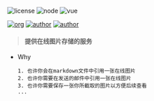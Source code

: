 ![license](https://img.shields.io/badge/license-GNU-100000.svg)
![node](https://img.shields.io/badge/>-nodejs-green.svg)
![vue](https://img.shields.io/badge/>-vue-lightred.svg)

[![org](https://img.shields.io/badge/org-@LazyKoala-yellow.svg)](https://github.com/lazy-koala/)
[![author](https://img.shields.io/badge/author-@thankjava-blue.svg)](https://github.com/thankjava/)
[![author](https://img.shields.io/badge/author-@qazyuan-blue.svg)](https://github.com/qazyuan/)

> #### 提供在线图片存储的服务

- Why

    ```
    1. 也许你会在markdown文件中引用一张在线图片
    2. 也许你需要在发送的邮件中引用一张在线图片
    3. 也许你需要保存一张你所截取的图片以方便后续查看
    ...
    ```

